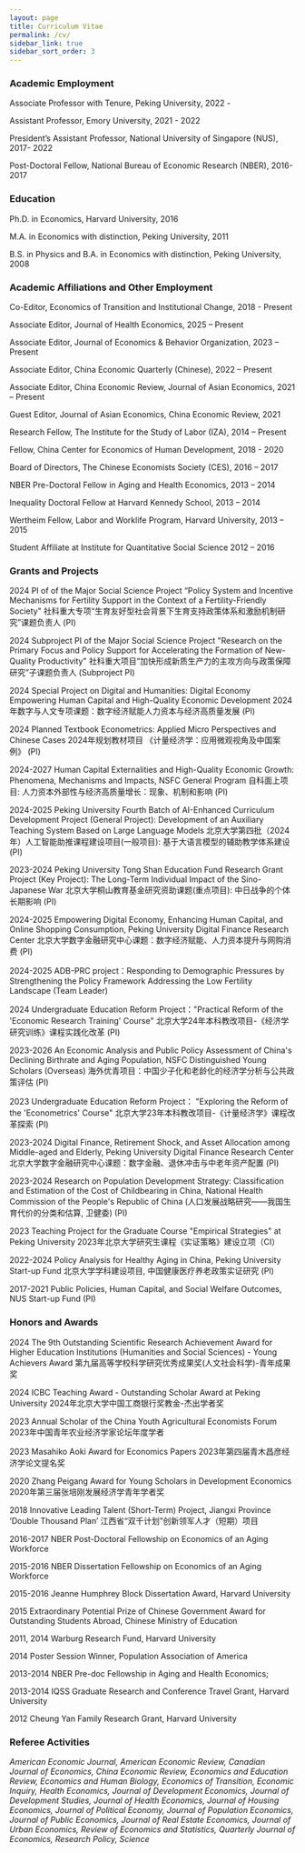 ```yaml
---
layout: page
title: Curriculum Vitae
permalink: /cv/
sidebar_link: true
sidebar_sort_order: 3
---
```


### Academic Employment

Associate Professor with Tenure, Peking University, 2022 -

Assistant Professor, Emory University, 2021 - 2022

President’s Assistant Professor, National University of Singapore (NUS), 2017- 2022

Post-Doctoral Fellow, National Bureau of Economic Research (NBER), 2016-2017


### Education

Ph.D. in Economics, Harvard University, 2016

M.A. in Economics with distinction, Peking University, 2011

B.S. in Physics and B.A. in Economics with distinction, Peking University, 2008


### Academic Affiliations and Other Employment

Co-Editor, Economics of Transition and Institutional Change, 2018 - Present

Associate Editor, Journal of Health Economics, 2025 – Present

Associate Editor, Journal of Economics & Behavior Organization, 2023 – Present

Associate Editor, China Economic Quarterly (Chinese), 2022 – Present

Associate Editor, China Economic Review, Journal of Asian Economics, 2021 – Present

Guest Editor, Journal of Asian Economics, China Economic Review, 2021

Research Fellow, The Institute for the Study of Labor (IZA), 2014 – Present

 Fellow, China Center for Economics of Human Development, 2018 - 2020 

Board of Directors, The Chinese Economists Society (CES), 2016 – 2017

NBER Pre-Doctoral Fellow in Aging and Health Economics, 2013 – 2014

Inequality Doctoral Fellow at Harvard Kennedy School, 2013 – 2014
 
Wertheim Fellow, Labor and Worklife Program, Harvard University, 2013 – 2015 

Student Affiliate at Institute for Quantitative Social Science 2012 – 2016



### Grants and Projects

2024 PI of of the Major Social Science Project “Policy System and Incentive Mechanisms for Fertility Support in the Context of a Fertility-Friendly Society" 社科重大专项“生育友好型社会背景下生育支持政策体系和激励机制研究”课题负责人 (PI)

2024 Subproject PI of the Major Social Science Project "Research on the Primary Focus and Policy Support for Accelerating the Formation of New-Quality Productivity" 社科重大项目“加快形成新质生产力的主攻方向与政策保障研究”子课题负责人 (Subproject PI) 

2024 Special Project on Digital and Humanities: Digital Economy Empowering Human Capital and High-Quality Economic Development 2024年数字与人文专项课题：数字经济赋能人力资本与经济高质量发展 (PI)

2024 Planned Textbook Econometrics: Applied Micro Perspectives and Chinese Cases 2024年规划教材项目 《计量经济学：应用微观视角及中国案例》 (PI)

2024-2027 Human Capital Externalities and High-Quality Economic Growth: Phenomena, Mechanisms and Impacts, NSFC  General Program 自科面上项目: 人力资本外部性与经济高质量增长：现象、机制和影响 (PI)

2024-2025 Peking University Fourth Batch of AI-Enhanced Curriculum Development Project (General Project): Development of an Auxiliary Teaching System Based on Large Language Models 北京大学第四批（2024年）人工智能助推课程建设项目(一般项目): 基于大语言模型的辅助教学体系建设 (PI)

2023-2024 Peking University Tong Shan Education Fund Research Grant Project (Key Project): The Long-Term Individual Impact of the Sino-Japanese War 北京大学桐山教育基金研究资助课题(重点项目): 中日战争的个体长期影响 (PI)

2024-2025 Empowering Digital Economy, Enhancing Human Capital, and Online Shopping Consumption, Peking University Digital Finance Research Center 北京大学数字金融研究中心课题：数字经济赋能、人力资本提升与网购消费 (PI)

2024-2025 ADB-PRC project：Responding to Demographic Pressures by Strengthening the Policy Framework Addressing the Low Fertility Landscape (Team Leader)

2024 Undergraduate Education Reform Project："Practical Reform of the 'Economic Research Training' Course"  北京大学24年本科教改项目-《经济学研究训练》课程实践化改革  (PI)

2023-2026 An Economic Analysis and Public Policy Assessment of China's Declining Birthrate and Aging Population, NSFC Distinguished Young Scholars (Overseas) 海外优青项目：中国少子化和老龄化的经济学分析与公共政策评估 (PI)

2023 Undergraduate Education Reform Project： "Exploring the Reform of the 'Econometrics' Course" 北京大学23年本科教改项目-《计量经济学》课程改革探索  (PI)

2023-2024 Digital Finance, Retirement Shock, and Asset Allocation among Middle-aged and Elderly, Peking University Digital Finance Research Center 北京大学数字金融研究中心课题：数字金融、退休冲击与中老年资产配置 (PI)

2023-2024 Research on Population Development Strategy: Classification and Estimation of the Cost of Childbearing in China, National Health Commission of the People's Republic of China (人口发展战略研究——我国生育代价的分类和估算, 卫健委) (PI) 

2023 Teaching Project for the Graduate Course "Empirical Strategies" at Peking University 2023年北京大学研究生课程《实证策略》建设立项（CI）

2022-2024 Policy Analysis for Healthy Aging in China, Peking University Start-up Fund 北京大学学科建设项目, 中国健康医疗养老政策实证研究 (PI)

2017-2021 Public Policies, Human Capital, and Social Welfare Outcomes, NUS Start-up Fund (PI)

### Honors and Awards  
2024 The 9th Outstanding Scientific Research Achievement Award for Higher Education Institutions (Humanities and Social Sciences) - Young Achievers Award 第九届高等学校科学研究优秀成果奖(人文社会科学)-青年成果奖

2024 ICBC Teaching Award - Outstanding Scholar Award at Peking University 2024年北京大学中国工商银行奖教金-杰出学者奖

2023 Annual Scholar of the China Youth Agricultural Economists Forum 2023年中国青年农业经济学家论坛年度学者

2023 Masahiko Aoki Award for Economics Papers 2023年第四届青木昌彦经济学论文提名奖

2020 Zhang Peigang Award for Young Scholars in Development Economics 2020年第三届张培刚发展经济学青年学者奖

2018 Innovative Leading Talent (Short-Term) Project, Jiangxi Province ‘Double Thousand Plan’ 江西省“双千计划”创新领军人才（短期）项目

2016-2017 NBER Post-Doctoral Fellowship on Economics of an Aging Workforce

2015-2016 NBER Dissertation Fellowship on Economics of an Aging Workforce

2015-2016 Jeanne Humphrey Block Dissertation Award, Harvard University

2015 Extraordinary Potential Prize of Chinese Government Award for Outstanding Students Abroad, Chinese Ministry of Education

2011, 2014 Warburg Research Fund, Harvard University

2014 Poster Session Winner, Population Association of America

2013-2014 NBER Pre-doc Fellowship in Aging and Health Economics;

2013-2014 IQSS Graduate Research and Conference Travel Grant, Harvard University

2012 Cheung Yan Family Research Grant, Harvard University

### Referee Activities
*American Economic Journal, American Economic Review, Canadian Journal of Economics, China Economic Review, Economics and Education Review, Economics and Human Biology, Economics of Transition, Economic Inquiry, Health Economics, Journal of Development Economics, Journal of Development Studies, Journal of Health Economics, Journal of Housing Economics, Journal of Political Economy, Journal of Population Economics, Journal of Public Economics, Journal of Real Estate Economics, Journal of Urban Economics, Review of Economics and Statistics, Quarterly Journal of Economics, Research Policy, Science*